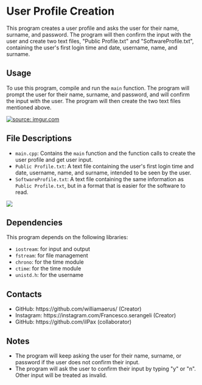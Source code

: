 <h1>User Profile Creation</h1>

<p>This program creates a user profile and asks the user for their name, surname, and password. The program will then confirm the input with the user and create two text files, "Public Profile.txt" and "SoftwareProfile.txt", containing the user's first login time and date, username, name, and surname.</p>

<h2>Usage</h2>

<p>To use this program, compile and run the <code>main</code> function. The program will prompt the user for their name, surname, and password, and will confirm the input with the user. The program will then create the two text files mentioned above.</p>
<a href="https://imgur.com/cYOADew"><img src="https://i.imgur.com/cYOADew.png" title="source: imgur.com" /></a>


<h2>File Descriptions</h2>

<ul>
  <li><code>main.cpp</code>: Contains the <code>main</code> function and the function calls to create the user profile and get user input.</li>
  <li><code>Public Profile.txt</code>: A text file containing the user's first login time and date, username, name, and surname, intended to be seen by the user.</li>
  <li><code>SoftwareProfile.txt</code>: A text file containing the same information as <code>Public Profile.txt</code>, but in a format that is easier for the software to read.</li>
</ul>
<a href="https://imgur.com/a/EyGPeZL"><img src="https://i.imgur.com/fDOWVEJ.png" title"source: imgur.com" /></a>
<h2>Dependencies</h2>
<p>This program depends on the following libraries:</p>
<ul>
  <li><code>iostream</code>: for input and output</li>
  <li><code>fstream</code>: for file management</li>
  <li><code>chrono</code>: for the time module</li>
  <li><code>ctime</code>: for the time module</li>
  <li><code>unistd.h</code>: for the username</li>
</ul>
<h2>Contacts</h2>
<ul>
  <li>GitHub: https://github.com/williamaerus/ (Creator)</li>
  <li>Instagram: https://instagram.com/Francesco.serangeli (Creator)</li>
  <li>GitHub: https://github.com/ilPax (collaborator)</li>
</ul>
<h2>Notes</h2>
<ul>
  <li>The program will keep asking the user for their name, surname, or password if the user does not confirm their input.</li>
  <li>The program will ask the user to confirm their input by typing "y" or "n". Other input will be treated as invalid.</li>
</ul>
